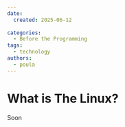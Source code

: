 ```yaml
---
date:
  created: 2025-06-12
  
categories:
  - Before the Programming  
tags:
  - technology
authors:
  - poula      
---
```

# What is The Linux?



<!-- more -->

Soon